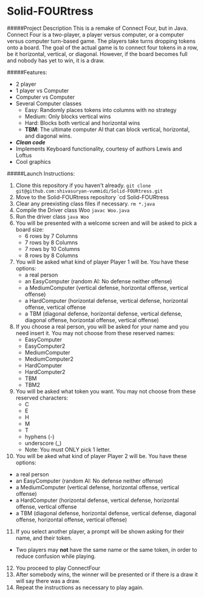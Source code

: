 # Solid-FOURtress

#####Project Description
This is a remake of Connect Four, but in Java.
Connect Four is a two-player, a player versus computer, or a computer versus computer turn-based game.
The players take turns dropping tokens onto a board.
The goal of the actual game is to connect four tokens in a row, be it horizontal, vertical, or diagonal.
However, if the board becomes full and nobody has yet to win, it is a draw.

#####Features:
 - 2 player
 - 1 player vs Computer
 - Computer vs Computer
 - Several Computer classes
   - Easy: Randomly places tokens into columns with no strategy
   - Medium: Only blocks vertical wins
   - Hard: Blocks both vertical and horizontal wins
   - **TBM**: The ultimate computer AI that can block vertical, horizontal, and diagonal wins.
 - **_Clean code_**
 - Implements Keyboard functionality, courtesy of authors Lewis and Loftus
 - Cool graphics

#####Launch Instructions:
1. Clone this repository if you haven't already. `git clone git@github.com:shivasuryan-vummidi/Solid-FOURtress.git`
2. Move to the Solid-FOURtress repository `cd Solid-FOURtress
3. Clear any preexisting class files if necessary. `rm *.java`
4. Compile the Driver class Woo `javac Woo.java`
5. Run the driver class `java Woo`
6. You will be presented with a welcome screen and will be asked to pick a board size:
   * 6 rows by 7 Columns
   * 7 rows by 8 Columns
   * 7 rows by 10 Columns
   * 8 rows by 8 Columns
7. You will be asked what kind of player Player 1 will be. You have these options:
   * a real person
   * an EasyComputer (random AI: No defense neither offense)
   * a MediumComputer (vertical defense, horizontal offense, vertical offense)
   * a HardComputer (horizontal defense, vertical defense, horizontal offense, vertical offense
   * a TBM (diagonal defense, horizontal defense, vertical defense, diagonal offense, horizontal offense, vertical offense)
8. If you choose a real person, you will be asked for your name and you need insert it. You may not choose from these reserved names:
   * EasyComputer
   * EasyComputer2
   * MediumComputer
   * MediumComputer2
   * HardComputer
   * HardComputer2
   * TBM
   * TBM2
9. You will be asked what token you want. You may not choose from these reserved characters:
   * C
   * E
   * H
   * M
   * T
   * hyphens (-)
   * underscore (_)
   * Note: You must ONLY pick 1 letter.
10. You will be aked what kind of player Player 2 will be. You have these options: 
   * a real person
   * an EasyComputer (random AI: No defense neither offense)
   * a MediumComputer (vertical defense, horizontal offense, vertical offense)
   * a HardComputer (horizontal defense, vertical defense, horizontal offense, vertical offense
   * a TBM (diagonal defense, horizontal defense, vertical defense, diagonal offense, horizontal offense, vertical offense)
11. If you select another player, a prompt will be shown asking for their name, and their token.
   * Two players may **not** have the same name or the same token, in order to reduce confusion while playing.
12. You proceed to play ConnectFour
13. After somebody wins, the winner will be presented or if there is a draw it will say there was a draw.
14. Repeat the instructions as necessary to play again.
